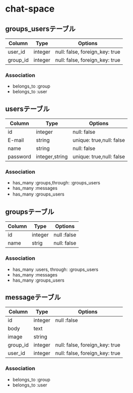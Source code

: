 # chat-space
 ## groups_usersテーブル

|Column|Type|Options|
|------|----|-------|
|user_id|integer|null: false, foreign_key: true|
|group_id|integer|null: false, foreign_key: true|

### Association
- belongs_to :group
- belongs_to :user

## usersテーブル

|Column|Type|Options|
|------|----|-------|
|id|integer|null: false|
|E-mail|string|unique: true,null: false|
|name|string|null: false|
|password|integer,string|unique: true,null: false|
### Association
- has_many :groups,through: :groups_users
- has_many :messages
- has_many :groups_users　


## groupsテーブル

|Column|Type|Options|
|------|----|-------|
|id|integer|null :false|
|name|strig|null: false|
### Association
- has_many :users, through: :groups_users
- has_many :messages
- has_many :groups_users


## messageテーブル

|Column|Type|Options|
|------|----|-------|
|id|integer|null :false|
|body|text||
|image|string||
|group_id|integer|null: false, foreign_key: true|
|user_id|integer|null: false, foreign_key: true|
### Association
- belongs_to :group
- belongs_to :user

